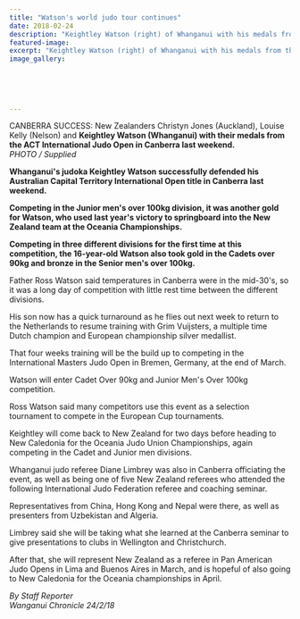 ```yaml
---
title: "Watson's world judo tour continues"
date: 2018-02-24
description: "Keightley Watson (right) of Whanganui with his medals from the ACT International Judo Open in Canberra last weekend..."
featured-image: 
excerpt: "Keightley Watson (right) of Whanganui with his medals from the ACT International Judo Open in Canberra last weekend."
image_gallery:
	
	
	
	
	
---
```


<p><span>CANBERRA SUCCESS: New Zealanders Christyn Jones (Auckland), Louise Kelly (Nelson) and <strong>Keightley Watson (Whanganui) with their medals from the ACT International Judo Open in Canberra last weekend.</strong></span><br /><em>PHOTO / Supplied</em></p>
<p class="element element-paragraph"><strong>Whanganui's judoka Keightley Watson successfully defended his Australian Capital Territory International Open title in Canberra last weekend.</strong></p>
<p class="element element-paragraph"><strong>Competing in the Junior men's over 100kg division, it was another gold for Watson, who used last year's victory to springboard into the New Zealand team at the Oceania Championships.</strong></p>
<p class="element element-paragraph"><strong>Competing in three different divisions for the first time at this competition, the 16-year-old Watson also took gold in the Cadets over 90kg and bronze in the Senior men's over 100kg.</strong></p>
<p class="element element-paragraph">Father Ross Watson said temperatures in Canberra were in the mid-30's, so it was a long day of competition with little rest time between the different divisions.</p>
<p class="element element-paragraph">His son now has a quick turnaround as he flies out next week to return to the Netherlands to resume training with Grim Vuijsters, a multiple time Dutch champion and European championship silver medallist.</p>
<p class="element element-paragraph">That four weeks training will be the build up to competing in the International Masters Judo Open in Bremen, Germany, at the end of March.</p>
<p class="element element-paragraph">Watson will enter Cadet Over 90kg and Junior Men's Over 100kg competition.</p>
<p class="element element-paragraph">Ross Watson said many competitors use this event as a selection tournament to compete in the European Cup tournaments.</p>
<p class="element element-paragraph">Keightley will come back to New Zealand for two days before heading to New Caledonia for the Oceania Judo Union Championships, again competing in the Cadet and Junior men divisions.</p>
<p class="element element-paragraph">Whanganui judo referee Diane Limbrey was also in Canberra officiating the event, as well as being one of five New Zealand referees who attended the following International Judo Federation referee and coaching seminar.</p>
<p class="element element-paragraph">Representatives from China, Hong Kong and Nepal were there, as well as presenters from Uzbekistan and Algeria.</p>
<p class="element element-paragraph">Limbrey said she will be taking what she learned at the Canberra seminar to give presentations to clubs in Wellington and Christchurch.</p>
<p class="element element-paragraph">After that, she will represent New Zealand as a referee in Pan American Judo Opens in Lima and Buenos Aires in March, and is hopeful of also going to New Caledonia for the Oceania championships in April.</p>
<p class="element element-paragraph"><em>By Staff Reporter</em><br /><em>Wanganui Chronicle 24/2/18</em></p>

